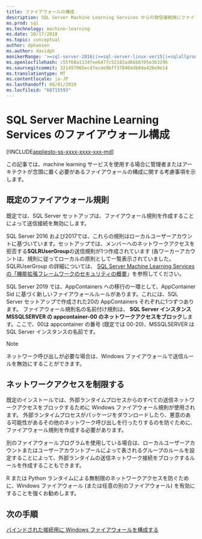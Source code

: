 ```yaml
---
title: ファイアウォールの構成
description: SQL Server Machine Learning Services からの発信接続用にファイアウォールを構成する方法について説明します。
ms.prod: sql
ms.technology: machine-learning
ms.date: 10/17/2018
ms.topic: conceptual
author: dphansen
ms.author: davidph
monikerRange: '>=sql-server-2016||>=sql-server-linux-ver15||=sqlallproducts-allversions'
ms.openlocfilehash: c55f68a1134fee6477c52182ad66b8705e363296
ms.sourcegitcommit: 321497065ecd7ecde9bff378464db8da426e9e14
ms.translationtype: MT
ms.contentlocale: ja-JP
ms.lasthandoff: 08/01/2019
ms.locfileid: "68715593"
---
```

# <a name="firewall-configuration-for-sql-server-machine-learning-services"></a>SQL Server Machine Learning Services のファイアウォール構成
[!INCLUDE[appliesto-ss-xxxx-xxxx-xxx-md](../../includes/appliesto-ss-xxxx-xxxx-xxx-md.md)]

この記事では、machine learning サービスを使用する場合に管理者またはアーキテクトが念頭に置く必要があるファイアウォールの構成に関する考慮事項を示します。

## <a name="default-firewall-rules"></a>既定のファイアウォール規則

既定では、SQL Server セットアップは、ファイアウォール規則を作成することによって送信接続を無効にします。

SQL Server 2016 および2017では、これらの規則はローカルユーザーアカウントに基づいています。セットアップでは、メンバーへのネットワークアクセスを拒否する**SQLRUserGroup**の送信規則が1つ作成されています (各ワーカーアカウントは、規則に従ってローカルの原則として一覧表示されていました。 SQLRUserGroup の詳細については、 [SQL Server Machine Learning Services の「機能拡張フレームワークのセキュリティの概要](../../advanced-analytics/concepts/security.md#sqlrusergroup)」を参照してください。

SQL Server 2019 では、AppContainers への移行の一環として、AppContainer Sid に基づく新しいファイアウォールルールがあります。これには、SQL Server セットアップで作成された20の AppContainers それぞれに1つずつあります。 ファイアウォール規則名の名前付け規則は、 **SQL Server インスタンス MSSQLSERVER の appcontainer-00 のネットワークアクセスをブロック**します。ここで、00は appcontainer の番号 (既定では 00-20)、MSSQLSERVER は SQL Server インスタンスの名前です。

> [!Note]
> ネットワーク呼び出しが必要な場合は、Windows ファイアウォールで送信ルールを無効にすることができます。

## <a name="restrict-network-access"></a>ネットワークアクセスを制限する

既定のインストールでは、外部ランタイムプロセスからのすべての送信ネットワークアクセスをブロックするために Windows ファイアウォール規則が使用されます。 外部ランタイムプロセスがパッケージをダウンロードしたり、悪意のある可能性があるその他のネットワーク呼び出しを行ったりするのを防ぐために、ファイアウォール規則を作成する必要があります。

別のファイアウォールプログラムを使用している場合は、ローカルユーザーアカウントまたはユーザーアカウントプールによって表されるグループのルールを設定することによって、外部ランタイムの送信ネットワーク接続をブロックするルールを作成することもできます。

R または Python ランタイムによる無制限のネットワークアクセスを防ぐために、Windows ファイアウォール (または任意の別のファイアウォール) を有効にすることを強くお勧めします。

## <a name="next-steps"></a>次の手順

[バインドされた接続用に Windows ファイアウォールを構成する](../../database-engine/configure-windows/configure-a-windows-firewall-for-database-engine-access.md)